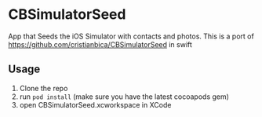 CBSimulatorSeed
===============

App that Seeds the iOS Simulator with contacts and photos. This is a port of https://github.com/cristianbica/CBSimulatorSeed in swift


Usage
-----
1. Clone the repo
2. run `pod install` (make sure you have the latest cocoapods gem)
3. open CBSimulatorSeed.xcworkspace in XCode
